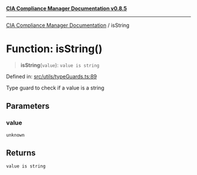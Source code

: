 [**CIA Compliance Manager Documentation v0.8.5**](../README.md)

***

[CIA Compliance Manager Documentation](../globals.md) / isString

# Function: isString()

> **isString**(`value`): `value is string`

Defined in: [src/utils/typeGuards.ts:89](https://github.com/Hack23/cia-compliance-manager/blob/b799ef22d9067d09cc69eaeddf109ac9dcdce934/src/utils/typeGuards.ts#L89)

Type guard to check if a value is a string

## Parameters

### value

`unknown`

## Returns

`value is string`
